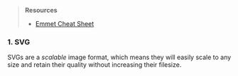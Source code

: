 > **Resources**
> - [Emmet Cheat Sheet](https://docs.emmet.io/cheat-sheet/)
### 1. SVG
SVGs are a _scalable_ image format, which means they will easily scale to any size and retain their quality without increasing their filesize.